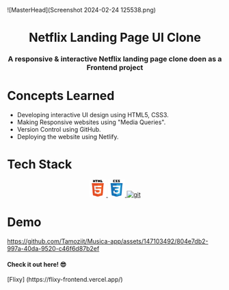 ![MasterHead](Screenshot 2024-02-24 125538.png)

<h1 align="center">Netflix Landing Page UI Clone</h1>
<h3 align="center"> A responsive & interactive Netflix landing page clone doen as a Frontend project </h3>



# Concepts Learned

- Developing interactive UI design using HTML5, CSS3.
- Making Responsive websites using "Media Queries".
- Version Control using GitHub.
- Deploying the website using Netlify.

# Tech Stack

<p align="center"> <a href="https://www.w3.org/html/" target="_blank" rel="noreferrer"> <img src="https://raw.githubusercontent.com/devicons/devicon/master/icons/html5/html5-original-wordmark.svg" alt="html5" width="40" height="40"/> </a> <a href="https://www.w3schools.com/css/" target="_blank" rel="noreferrer"> <img src="https://raw.githubusercontent.com/devicons/devicon/master/icons/css3/css3-original-wordmark.svg" alt="css3" width="40" height="40"/> </a> <a href="https://git-scm.com/" target="_blank" rel="noreferrer"> <img src="https://www.vectorlogo.zone/logos/git-scm/git-scm-icon.svg" alt="git" width="40" height="40"/> </a> </p>

# Demo

https://github.com/Tamoziit/Musica-app/assets/147103492/804e7db2-997a-40da-9520-c46f6d87b2ef


<h4 align="left">Check it out here! &#128526;</h4>
[Flixy] (https://flixy-frontend.vercel.app/)
